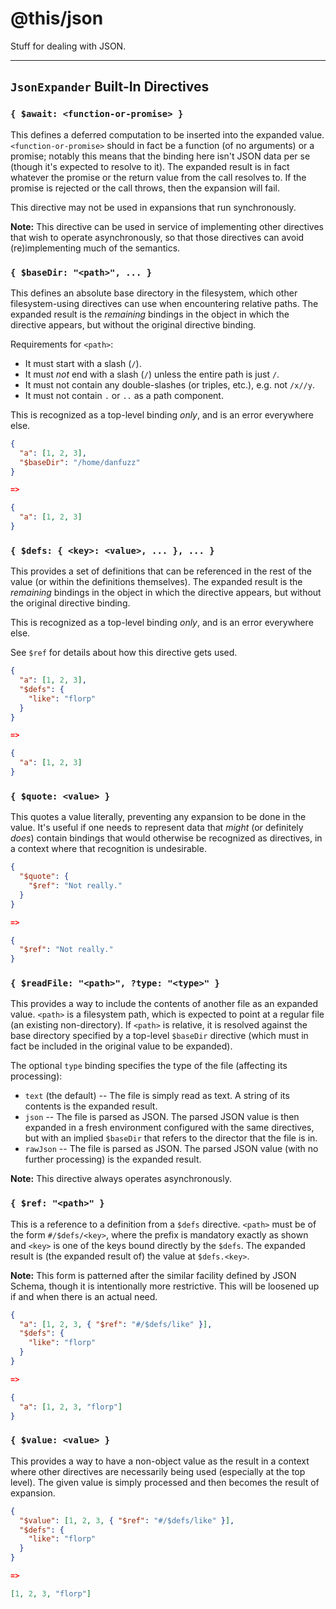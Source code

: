 @this/json
==========

Stuff for dealing with JSON.

- - - - - - - - - -

## `JsonExpander` Built-In Directives

### `{ $await: <function-or-promise> }`

This defines a deferred computation to be inserted into the expanded value.
`<function-or-promise>` should in fact be a function (of no arguments) or
a promise; notably this means that the binding here isn't JSON data per se
(though it's expected to resolve to it). The expanded result is in fact
whatever the promise or the return value from the call resolves to. If the
promise is rejected or the call throws, then the expansion will fail.

This directive may not be used in expansions that run synchronously.

**Note:** This directive can be used in service of implementing other
directives that wish to operate asynchronously, so that those directives can
avoid (re)implementing much of the semantics.

### `{ $baseDir: "<path>", ... }`

This defines an absolute base directory in the filesystem, which other
filesystem-using directives can use when encountering relative paths. The
expanded result is the _remaining_ bindings in the object in which the directive
appears, but without the original directive binding.

Requirements for `<path>`:

* It must start with a slash (`/`).
* It must _not_ end with a slash (`/`) unless the entire path is just `/`.
* It must not contain any double-slashes (or triples, etc.), e.g. not `/x//y`.
* It must not contain `.` or `..` as a path component.

This is recognized as a top-level binding _only_, and is an error everywhere
else.

```json
{
  "a": [1, 2, 3],
  "$baseDir": "/home/danfuzz"
}

=>

{
  "a": [1, 2, 3]
}
```

### `{ $defs: { <key>: <value>, ... }, ... }`

This provides a set of definitions that can be referenced in the rest of
the value (or within the definitions themselves). The expanded result is the
_remaining_ bindings in the object in which the directive appears, but without
the original directive binding.

This is recognized as a top-level binding _only_, and is an error everywhere
else.

See `$ref` for details about how this directive gets used.

```json
{
  "a": [1, 2, 3],
  "$defs": {
    "like": "florp"
  }
}

=>

{
  "a": [1, 2, 3]
}
```

### `{ $quote: <value> }`

This quotes a value literally, preventing any expansion to be done in the value.
It's useful if one needs to represent data that _might_ (or definitely _does_)
contain bindings that would otherwise be recognized as directives, in a context
where that recognition is undesirable.

```json
{
  "$quote": {
    "$ref": "Not really."
  }
}

=>

{
  "$ref": "Not really."
}
```

### `{ $readFile: "<path>", ?type: "<type>" }`

This provides a way to include the contents of another file as an expanded
value. `<path>` is a filesystem path, which is expected to point at a regular
file (an existing non-directory). If `<path>` is relative, it is resolved
against the base directory specified by a top-level `$baseDir` directive (which
must in fact be included in the original value to be expanded).

The optional `type` binding specifies the type of the file (affecting its
processing):

* `text` (the default) -- The file is simply read as text. A string of its
  contents is the expanded result.
* `json` -- The file is parsed as JSON. The parsed JSON value is then expanded
  in a fresh environment configured with the same directives, but with an
  implied `$baseDir` that refers to the director that the file is in.
* `rawJson` -- The file is parsed as JSON. The parsed JSON value (with no
  further processing) is the expanded result.

**Note:** This directive always operates asynchronously.

### `{ $ref: "<path>" }`

This is a reference to a definition from a `$defs` directive. `<path>` must
be of the form `#/$defs/<key>`, where the prefix is mandatory exactly as shown
and `<key>` is one of the keys bound directly by the `$defs`. The expanded
result is (the expanded result of) the value at `$defs.<key>`.

**Note:** This form is patterned after the similar facility defined by JSON
Schema, though it is intentionally more restrictive. This will be loosened up if
and when there is an actual need.

```json
{
  "a": [1, 2, 3, { "$ref": "#/$defs/like" }],
  "$defs": {
    "like": "florp"
  }
}

=>

{
  "a": [1, 2, 3, "florp"]
}
```

### `{ $value: <value> }`

This provides a way to have a non-object value as the result in a context where
other directives are necessarily being used (especially at the top level). The
given value is simply processed and then becomes the result of expansion.

```json
{
  "$value": [1, 2, 3, { "$ref": "#/$defs/like" }],
  "$defs": {
    "like": "florp"
  }
}

=>

[1, 2, 3, "florp"]
```
